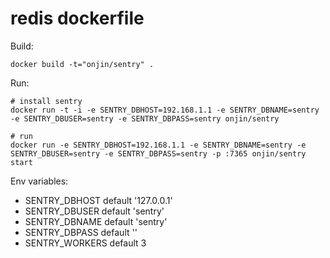 redis dockerfile
================
Build:

    docker build -t="onjin/sentry" .

Run:

    # install sentry
    docker run -t -i -e SENTRY_DBHOST=192.168.1.1 -e SENTRY_DBNAME=sentry -e SENTRY_DBUSER=sentry -e SENTRY_DBPASS=sentry onjin/sentry

    # run
    docker run -e SENTRY_DBHOST=192.168.1.1 -e SENTRY_DBNAME=sentry -e SENTRY_DBUSER=sentry -e SENTRY_DBPASS=sentry -p :7365 onjin/sentry start

Env variables:
 * SENTRY_DBHOST default '127.0.0.1'
 * SENTRY_DBUSER default 'sentry'
 * SENTRY_DBNAME default 'sentry'
 * SENTRY_DBPASS default ''
 * SENTRY_WORKERS default 3
